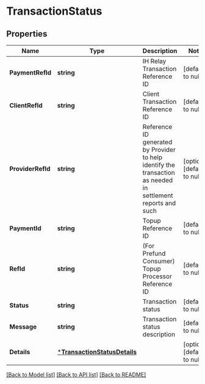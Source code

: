 # TransactionStatus

## Properties
Name | Type | Description | Notes
------------ | ------------- | ------------- | -------------
**PaymentRefId** | **string** | IH Relay Transaction Reference ID | [default to null]
**ClientRefId** | **string** | Client Transaction Reference ID | [default to null]
**ProviderRefId** | **string** | Reference ID generated by Provider to help identify the transaction as needed in settlement reports and such | [optional] [default to null]
**PaymentId** | **string** | Topup Reference ID | [default to null]
**RefId** | **string** | (For Prefund Consumer) Topup Processor Reference ID | [default to null]
**Status** | **string** | Transaction status | [default to null]
**Message** | **string** | Transaction status description | [default to null]
**Details** | [***TransactionStatusDetails**](TransactionStatus_details.md) |  | [optional] [default to null]

[[Back to Model list]](../README.md#documentation-for-models) [[Back to API list]](../README.md#documentation-for-api-endpoints) [[Back to README]](../README.md)

